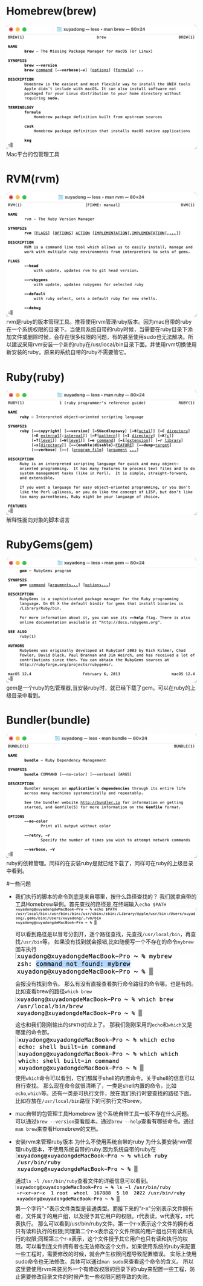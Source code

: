 # Homebrew(brew)
![IMAGE](/assets/images/resources/38E6ED467C4EFB25CF3C07CCB9BDA67D.jpg)
Mac平台的包管理工具
# RVM(rvm)
![IMAGE](/assets/images/resources/DE2B18AC8D30BDA763764A9B8EEC5A22.jpg)
rvm是ruby的版本管理工具。推荐使用rvm管理ruby版本。因为mac自带的ruby在一个系统权限的目录下。当使用系统自带的ruby时候，当需要在ruby目录下添加文件或删除时候，会存在很多权限的问题，有的甚至使用sudo也无法解决。所以建议采用rvm安装一个新的ruby在/usr/local/bin目录下面。并使用rvm切换使用新安装的ruby。原来的系统自带的ruby不需要管它。
# Ruby(ruby)
![IMAGE](/assets/images/resources/8C7BE19A0E4699AE05C98A3461790953.jpg)
解释性面向对象的脚本语言
# RubyGems(gem)
![IMAGE](/assets/images/resources/74E1C7554AB50B073FBA435B60174FB2.jpg)
gem是一个ruby的包管理器,当安装ruby时，就已经下载了gem。可以在ruby的上级目录中看到。
# Bundler(bundle)
![IMAGE](/assets/images/resources/9FFE8CCCF62A5F76362155F2913951B5.jpg)
ruby的依赖管理。同样的在安装ruby是就已经下载了，同样可在ruby的上级目录中看到。



#一些问题
* 我们执行的脚本的命令到底是来自哪里，按什么路径查找的？
  我们就拿自带的工具Homebrew举例。首先查找的路径是,在终端输入`echo $PATH`
  ![IMAGE](/assets/images/resources/C1855FC8E2038173A10E21B948CFC9B2.jpg)
  可以看到路径是以冒号分割开，逐个路径查找，先查找`/usr/local/bin`，再查找`/usr/bin`等。
  如果没有找到就会报错,比如随便写一个不存在的命令`mybrew`回车执行
  ![IMAGE](/assets/images/resources/213BFFD1FDF1C1137C91D33D95AF5AC2.jpg)
  会报没有找到命令。
  那么有没有直接查看执行命令路径的命令哪。也是有的。比如查看brew的路径`which brew`
![IMAGE](/assets/images/resources/361C4B56EE921CBE18DDBAF748FD540E.jpg)
这也和我们刚刚输出的`$PATH`对应上了。
那我们刚刚采用的`echo`和`which`又是哪里的命令那。
![IMAGE](/assets/images/resources/25224005129009A8DC0C9DF7A8B06944.jpg)
使用`which`命令可以看到，它们都属于shell的内置命令。关于shell的信息可以自行查找。
那么现在命令就很清晰了，一类是shell内置的命令，比如`echo`,`which`等。还有一类是可执行文件，放在我们执行时要查找的路径下面。比如存放在`/usr/local/bin`路径下的可执行文件brew。


* mac自带的包管理工具Homebrew
  这个系统自带工具一般不存在什么问题。可以通过`brew --version`查看版本。通过`brew --help`查看有哪些命令。通过`man brew`来查看Homebrew的文档。

* 安装rvm来管理ruby版本 为什么不使用系统自带的ruby
 为什么要安装rvm管理ruby版本，不使用系统自带的ruby.因为系统自带的ruby在
![IMAGE](/assets/images/resources/A5E452F6C0B1BFF8E84065489DCA6ED4.jpg)
通过`ls -l /usr/bin/ruby`查看文件的详细信息可以看到。
![IMAGE](/assets/images/resources/C9AA7F8DA8F2FD8D77507A88752C53F7.jpg)
第一个字符"-"表示文件类型是普通类型。而接下来的"r-x"分别表示文件拥有者，文件属于的用户组，以及授予其它用户的权限。r代表读，w代表写，x代表执行。
那么可以看到/usr/bin/ruby文件。第一个r-x表示这个文件的拥有者只有读和执行的权限;同理第二个r-x表示这个文件所属的用户组也只有读和执行的权限;同理第三个r-x表示，这个文件授予其它用户也只有读和执行的权限。可以看到连文件拥有者也无法修改这个文件。如果使用系统的ruby来配置一些工程时，需要修改的时候，就会产生权限问题导致配置错误。
实际上使用sudo命令也无法修改。具体可以通过`man sudo`来查看这个命令的含义。
所以这里要使用rvm来装另外一个有修改权限的目录下的ruby来配置一些工程，防止需要修改目录文件的时候产生一些权限问题导致的失败。